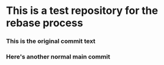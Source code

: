# This is a test repository for the rebase process

### This is the original commit text

### Here's another normal main commit